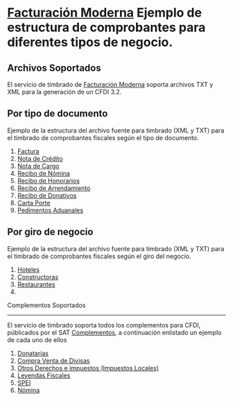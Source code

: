 [Facturación Moderna](http://developers.facturacionmoderna.com/) Ejemplo de estructura de comprobantes para diferentes tipos de negocio.
=====================


Archivos Soportados
--------------------------------------

El servicio de timbrado de [Facturación Moderna](http://www.facturacionmoderna.com/) soporta archivos TXT y XML para la generación de un CFDI 3.2.



Por tipo de documento
--------------------------------------

Ejemplo de la estructura del archivo fuente para timbrado (XML y TXT) para el timbrado de comprobantes fiscales según el tipo de documento.

1. [Factura](http://facturacionmoderna.com)
2. [Nota de Crédito](http://facturacionmoderna.com)
3. [Nota de Cargo](http://facturacionmoderna.com)
4. [Recibo de Nómina](http://facturacionmoderna.com)
5. [Recibo de Honorarios](http://facturacionmoderna.com)
6. [Recibo de Arrendamiento](http://facturacionmoderna.com)
7. [Recibo de Donativos](http://facturacionmoderna.com)
8. [Carta Porte](http://facturacionmoderna.com)
9. [Pedimentos Aduanales](http://facturacionmoderna.com)


Por giro de negocio
--------------------------------------

Ejemplo de la estructura del archivo fuente para timbrado (XML y TXT) para el timbrado de comprobantes fiscales según el giro del negocio.

1. [Hoteles](http://facturacionmoderna.com)
2. [Constructoras](http://facturacionmoderna.com)
3. [Restaurantes](http://facturacionmoderna.com)
4. 

Complementos Soportados

--------------------------------------

El servicio de timbrado soporta todos los complementos para CFDI, públicados por el SAT [Complementos](http://www.sat.gob.mx/sitio_internet/asistencia_contribuyente/principiantes/comprobantes_fiscales/66_21542.html), a continuación enlistado un ejemplo de cada uno de ellos



1. [Donatarias](http://facturacionmoderna.com)
2. [Compra Venta de Divisas](http://facturacionmoderna.com)
3. [Otros Derechos e impuestos (Impuestos Locales)](http://facturacionmoderna.com)
4. [Leyendas Fiscales](http://facturacionmoderna.com)
5. [SPEI](http://facturacionmoderna.com)
6. [Nómina](http://facturacionmoderna.com)




